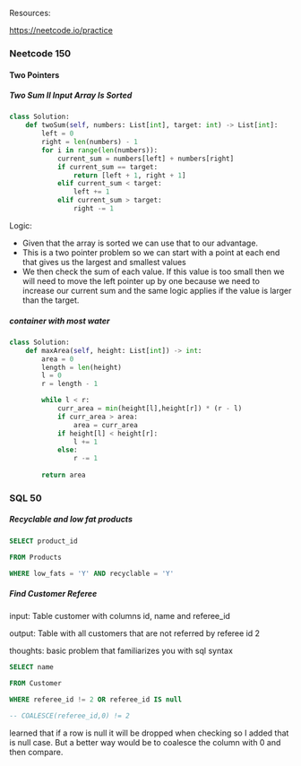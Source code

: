 Resources: 

https://neetcode.io/practice 

### Neetcode 150

#### Two Pointers 

##### Two Sum II Input Array Is Sorted

```python
class Solution:
    def twoSum(self, numbers: List[int], target: int) -> List[int]:
        left = 0
        right = len(numbers) - 1
        for i in range(len(numbers)):
            current_sum = numbers[left] + numbers[right]
            if current_sum == target:
                return [left + 1, right + 1]
            elif current_sum < target:
                left += 1
            elif current_sum > target:
                right -= 1
```

Logic:
- Given that the array is sorted we can use that to our advantage.
- This is a two pointer problem so we can start with a point at each end that gives us the largest and smallest values 
- We then check the sum of each value. If this value is too small then we will need to move the left pointer up by one because we need to increase our current sum and the same logic applies if the value is larger than the target.

##### container with most water

```python 
class Solution:
    def maxArea(self, height: List[int]) -> int:
        area = 0
        length = len(height)
        l = 0
        r = length - 1

        while l < r:
            curr_area = min(height[l],height[r]) * (r - l)
            if curr_area > area:
                area = curr_area
            if height[l] < height[r]:
                l += 1
            else:
                r -= 1
            
        return area

```


### SQL 50 

##### Recyclable and low fat products

```sql
SELECT product_id

FROM Products

WHERE low_fats = 'Y' AND recyclable = 'Y'
```

##### Find Customer Referee

input: Table customer with columns id, name and referee_id 

output: Table with all customers that are not referred by referee id 2

thoughts: basic problem that familiarizes you with sql syntax

```sql
SELECT name

FROM Customer

WHERE referee_id != 2 OR referee_id IS null

-- COALESCE(referee_id,0) != 2
```

learned that if a row is null it will be dropped when checking so I added that is null case. But a better way would be to coalesce the column with 0 and then compare.